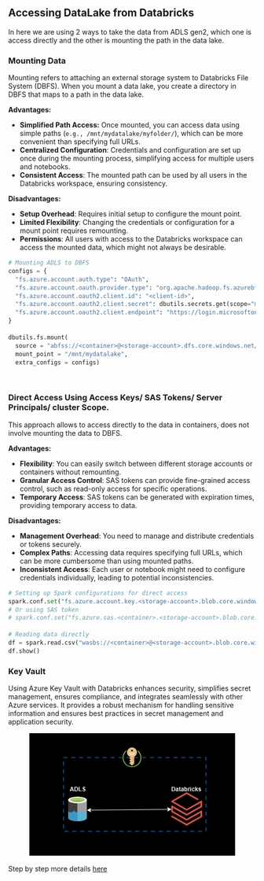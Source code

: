 ## Accessing DataLake from Databricks

In here we are using 2 ways to take the data from ADLS gen2, which one is access directly and the other is mounting the path in the data lake.

### Mounting Data
Mounting refers to attaching an external storage system to Databricks File System (DBFS). When you mount a data lake, you create a directory in DBFS that maps to a path in the data lake.

**Advantages:**
* **Simplified Path Access:** Once mounted, you can access data using simple paths (`e.g., /mnt/mydatalake/myfolder/`), which can be more convenient than specifying full URLs.
* **Centralized Configuration**: Credentials and configuration are set up once during the mounting process, simplifying access for multiple users and notebooks.
* **Consistent Access**: The mounted path can be used by all users in the Databricks workspace, ensuring consistency.

**Disadvantages:**
* **Setup Overhead**: Requires initial setup to configure the mount point.
* **Limited Flexibility**: Changing the credentials or configuration for a mount point requires remounting.
* **Permissions**: All users with access to the Databricks workspace can access the mounted data, which might not always be desirable.
```python
# Mounting ADLS to DBFS
configs = {
  "fs.azure.account.auth.type": "OAuth",
  "fs.azure.account.oauth.provider.type": "org.apache.hadoop.fs.azurebfs.oauth2.ClientCredsTokenProvider",
  "fs.azure.account.oauth2.client.id": "<client-id>",
  "fs.azure.account.oauth2.client.secret": dbutils.secrets.get(scope="myScope", key="clientSecret"),
  "fs.azure.account.oauth2.client.endpoint": "https://login.microsoftonline.com/<tenant-id>/oauth2/token"
}

dbutils.fs.mount(
  source = "abfss://<container>@<storage-account>.dfs.core.windows.net/",
  mount_point = "/mnt/mydatalake",
  extra_configs = configs)
```
<br>

### Direct Access Using Access Keys/ SAS Tokens/ Server Principals/ cluster Scope.

This approach allows to access directly to the data in containers, does not involve mounting the data to DBFS.

**Advantages:**
* **Flexibility**: You can easily switch between different storage accounts or containers without remounting.
* **Granular Access Control**: SAS tokens can provide fine-grained access control, such as read-only access for specific operations.
* **Temporary Access**: SAS tokens can be generated with expiration times, providing temporary access to data.

**Disadvantages:**
* **Management Overhead**: You need to manage and distribute credentials or tokens securely.
* **Complex Paths**: Accessing data requires specifying full URLs, which can be more cumbersome than using mounted paths.
* **Inconsistent Access**: Each user or notebook might need to configure credentials individually, leading to potential inconsistencies.

```python
# Setting up Spark configurations for direct access
spark.conf.set("fs.azure.account.key.<storage-account>.blob.core.windows.net", "<access-key>")
# Or using SAS token
# spark.conf.set("fs.azure.sas.<container>.<storage-account>.blob.core.windows.net", "<sas-token>")

# Reading data directly
df = spark.read.csv("wasbs://<container>@<storage-account>.blob.core.windows.net/path/to/file.csv")
df.show()
```

### Key Vault
Using Azure Key Vault with Databricks enhances security, simplifies secret management, ensures compliance, and integrates seamlessly with other Azure services. It provides a robust mechanism for handling sensitive information and ensures best practices in secret management and application security.

<div style="text-align: center;">
  <img src="/source/key_vault.png" alt="Description" />
</div>

Step by step more details [here](Access_Directly/README.md)